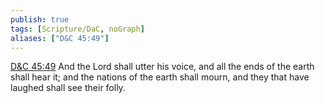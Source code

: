 ```yaml
---
publish: true
tags: [Scripture/DaC, noGraph]
aliases: ["D&C 45:49"]
---
```

[D&C 45:49](https://churchofjesuschrist.org/study/scriptures/dc-testament/dc/45?lang=eng&id=p49#p49) And the Lord shall utter his voice, and all the ends of the earth shall hear it; and the nations of the earth shall mourn, and they that have laughed shall see their folly.
